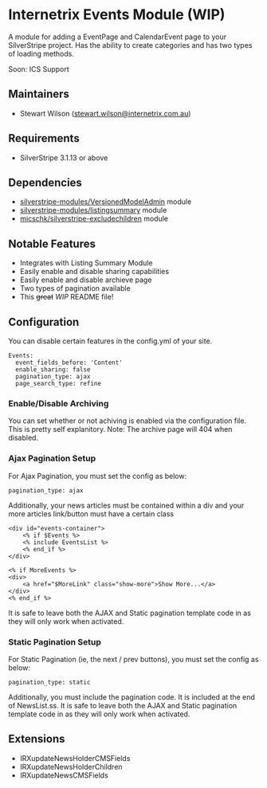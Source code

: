 Internetrix Events Module (WIP)
=======================================

A module for adding a EventPage and CalendarEvent page to your SilverStripe project. Has the ability to create categories and has two types of loading methods.

Soon: ICS Support

Maintainers
------------------
*  Stewart Wilson (<stewart.wilson@internetrix.com.au>)

## Requirements

* SilverStripe 3.1.13 or above

## Dependencies

* [silverstripe-modules/VersionedModelAdmin](https://gitlab.internetrix.net/silverstripe-modules/versionedmodeladmin) module
* [silverstripe-modules/listingsummary](https://gitlab.internetrix.net/silverstripe-modules/listingsummary) module
* [micschk/silverstripe-excludechildren](https://github.com/micschk/silverstripe-excludechildren) module

## Notable Features

* Integrates with Listing Summary Module
* Easily enable and disable sharing capabilities
* Easily enable and disable archieve page
* Two types of pagination available
* This ~~great~~ *WIP* README file!

## Configuration

You can disable certain features in the config.yml of your site.

	Events:
	  event_fields_before: 'Content'
	  enable_sharing: false
	  pagination_type: ajax
	  page_search_type: refine

### Enable/Disable Archiving

You can set whether or not achiving is enabled via the configuration file. This is pretty self explanitory. Note: The archive page will 404 when disabled.

### Ajax Pagination Setup

For Ajax Pagination, you must set the config as below:

	pagination_type: ajax
	
Additionally, your news articles must be contained within a div and your more articles link/button must have a certain class

	<div id="events-container">
		<% if $Events %>
		<% include EventsList %>
		<% end_if %>
	</div>
	
	<% if MoreEvents %>
	<div>
		<a href="$MoreLink" class="show-more">Show More...</a>
    </div>
	<% end_if %>

It is safe to leave both the AJAX and Static pagination template code in as they will only work when activated.

### Static Pagination Setup

For Static Pagination (ie, the next / prev buttons), you must set the config as below:

	pagination_type: static
	
Additionally, you must include the pagination code. It is included at the end of NewsList.ss. It is safe to leave both the AJAX and Static pagination template code in as they will only work when activated.

## Extensions

* IRXupdateNewsHolderCMSFields
* IRXupdateNewsHolderChildren
* IRXupdateNewsCMSFields

